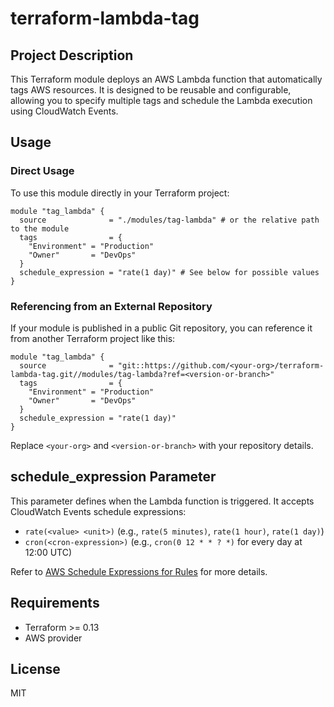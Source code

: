 # terraform-lambda-tag

## Project Description
This Terraform module deploys an AWS Lambda function that automatically tags AWS resources. It is designed to be reusable and configurable, allowing you to specify multiple tags and schedule the Lambda execution using CloudWatch Events.

## Usage

### Direct Usage
To use this module directly in your Terraform project:

```hcl
module "tag_lambda" {
  source              = "./modules/tag-lambda" # or the relative path to the module
  tags                = {
    "Environment" = "Production"
    "Owner"       = "DevOps"
  }
  schedule_expression = "rate(1 day)" # See below for possible values
}
```

### Referencing from an External Repository
If your module is published in a public Git repository, you can reference it from another Terraform project like this:

```hcl
module "tag_lambda" {
  source              = "git::https://github.com/<your-org>/terraform-lambda-tag.git//modules/tag-lambda?ref=<version-or-branch>"
  tags                = {
    "Environment" = "Production"
    "Owner"       = "DevOps"
  }
  schedule_expression = "rate(1 day)"
}
```
Replace `<your-org>` and `<version-or-branch>` with your repository details.

## schedule_expression Parameter
This parameter defines when the Lambda function is triggered. It accepts CloudWatch Events schedule expressions:

- `rate(<value> <unit>)` (e.g., `rate(5 minutes)`, `rate(1 hour)`, `rate(1 day)`)
- `cron(<cron-expression>)` (e.g., `cron(0 12 * * ? *)` for every day at 12:00 UTC)

Refer to [AWS Schedule Expressions for Rules](https://docs.aws.amazon.com/eventbridge/latest/userguide/eb-create-rule-schedule.html) for more details.

## Requirements
- Terraform >= 0.13
- AWS provider

## License
MIT
